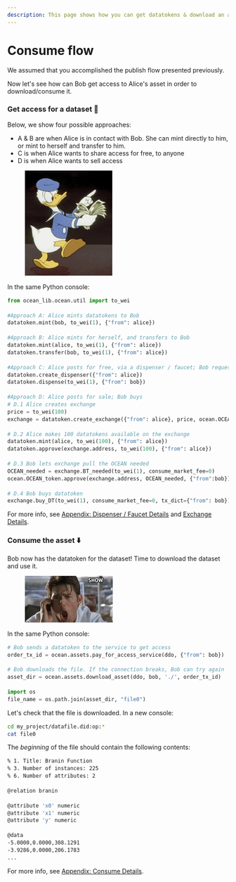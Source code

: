```yaml
---
description: This page shows how you can get datatokens & download an asset
---
```


# Consume flow

We assumed that you accomplished the publish flow presented previously.

Now let's see how can Bob get access to Alice's asset in order to download/consume it.

### Get access for a dataset 🔑

Below, we show four possible approaches:

* A & B are when Alice is in contact with Bob. She can mint directly to him, or mint to herself and transfer to him.
* C is when Alice wants to share access for free, to anyone
* D is when Alice wants to sell access

<figure><img src="../../.gitbook/assets/giphy.webp" alt="" width="199"><figcaption></figcaption></figure>

In the same Python console:

```python
from ocean_lib.ocean.util import to_wei

#Approach A: Alice mints datatokens to Bob
datatoken.mint(bob, to_wei(1), {"from": alice})

#Approach B: Alice mints for herself, and transfers to Bob
datatoken.mint(alice, to_wei(1), {"from": alice})
datatoken.transfer(bob, to_wei(1), {"from": alice})

#Approach C: Alice posts for free, via a dispenser / faucet; Bob requests & gets
datatoken.create_dispenser({"from": alice})
datatoken.dispense(to_wei(1), {"from": bob})

#Approach D: Alice posts for sale; Bob buys
# D.1 Alice creates exchange
price = to_wei(100)
exchange = datatoken.create_exchange({"from": alice}, price, ocean.OCEAN_address)

# D.2 Alice makes 100 datatokens available on the exchange
datatoken.mint(alice, to_wei(100), {"from": alice})
datatoken.approve(exchange.address, to_wei(100), {"from": alice})

# D.3 Bob lets exchange pull the OCEAN needed
OCEAN_needed = exchange.BT_needed(to_wei(1), consume_market_fee=0)
ocean.OCEAN_token.approve(exchange.address, OCEAN_needed, {"from":bob})

# D.4 Bob buys datatoken
exchange.buy_DT(to_wei(1), consume_market_fee=0, tx_dict={"from": bob})
```

For more info, see [Appendix: Dispenser / Faucet Details](https://github.com/oceanprotocol/ocean.py/blob/main/READMEs/main-flow.md#appendix-faucet-details) and [Exchange Details](https://github.com/oceanprotocol/ocean.py/blob/main/READMEs/main-flow.md#appendix-exchange-details).

### Consume the asset ⬇️

Bob now has the datatoken for the dataset! Time to download the dataset and use it.

<figure><img src="../../.gitbook/assets/200w.webp" alt=""><figcaption></figcaption></figure>

In the same Python console:

```python
# Bob sends a datatoken to the service to get access
order_tx_id = ocean.assets.pay_for_access_service(ddo, {"from": bob})

# Bob downloads the file. If the connection breaks, Bob can try again
asset_dir = ocean.assets.download_asset(ddo, bob, './', order_tx_id)

import os
file_name = os.path.join(asset_dir, "file0")
```

Let's check that the file is downloaded. In a new console:

```bash
cd my_project/datafile.did:op:*
cat file0
```

The _beginning_ of the file should contain the following contents:

```bash
% 1. Title: Branin Function
% 3. Number of instances: 225
% 6. Number of attributes: 2

@relation branin

@attribute 'x0' numeric
@attribute 'x1' numeric
@attribute 'y' numeric

@data
-5.0000,0.0000,308.1291
-3.9286,0.0000,206.1783
...
```

For more info, see [Appendix: Consume Details](https://github.com/oceanprotocol/ocean.py/blob/main/READMEs/main-flow.md#appendix-consume-details).
